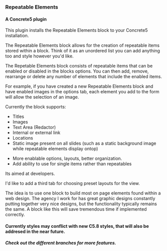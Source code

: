 <h3>
	Repeatable Elements
</h3>
<h4>
	A Concrete5 plugin
</h4>

<p>This plugin installs the Repeatable Elements block to your Concrete5 installation.</p>
<p>The Repeatable Elements block allows for the creation of repeatable items stored within a block.  Think of it as an unordered list you can add anything too and style however you'd like.</p>
<p>The Repetable Elements block consists of repeatable items that can be enabled or disabled in the blocks options.  You can then add, remove, rearrange or delete any number of elements that include the enabled items.</p>
<p>For example, if you have created a new Repeatable Elements block and have enabled images in the options tab, each element you add to the form will allow the selection of an image.</p>
<p>Currently the block supports:</p>
<ul>
	<li>
		Titles
	</li>
	<li>
		Images
	</li>
	<li>
		Text Area (Redactor)
	</li>
	<li>
		Internal or external link
	</li>
	<li>
		Locations
	</li>
	<li>
		Static image present on all slides (such as a static background image while repeatable elements display ontop)
	</li>
</ul>
<ul>
	<li>
		More enablable options, layouts, better organization.
	</li>
	<li>
		Add ability to use for single items rather than repeatables
	</li>
</ul>
<p>Its aimed at developers.</p>
<p>I'd like to add a third tab for choosing preset layouts for the view.</p>
<p>The idea is to use one block to build most on page elements found within a web design.  The agency I work for has great graphic designs constantly putting together very nice designs, but the functionality typically remains the same.  A block like this will save tremendous time if implemented correctly.</p>
<h4>
	Currently styles may conflict with new C5.8 styles, that will also be addresed in the near future.
</h4>
<h5>
	Check out the different branches for more features.
</h5>
